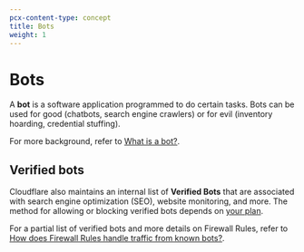 ```yaml
---
pcx-content-type: concept
title: Bots
weight: 1
---
```


# Bots

A **bot** is a software application programmed to do certain tasks. Bots can be used for good (chatbots, search engine crawlers) or for evil (inventory hoarding, credential stuffing).

<Aside type="note" header="More information">

For more background, refer to [What is a bot?](https://www.cloudflare.com/learning/bots/what-is-a-bot/).

</Aside>

## Verified bots

Cloudflare also maintains an internal list of **Verified Bots** that are associated with search engine optimization (SEO), website monitoring, and more. The method for allowing or blocking verified bots depends on [your plan](/bots/get-started/).

For a partial list of verified bots and more details on Firewall Rules, refer to [How does Firewall Rules handle traffic from known bots?](/firewall/known-issues-and-faq#how-does-firewall-rules-handle-traffic-from-known-bots).
